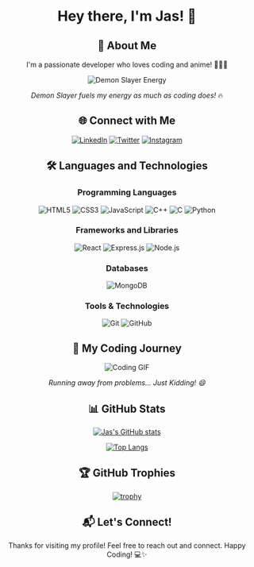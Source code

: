 <div align="center">

# Hey there, I'm Jas! 👋

## 🌟 About Me

I'm a passionate developer who loves coding and anime! 🧑‍💻✨

![Demon Slayer Energy](https://media.tenor.com/qxsQpk34ONoAAAAM/g%C3%BCnayd%C4%B1n-g%C3%BCl.gif)

*Demon Slayer fuels my energy as much as coding does!* 🔥

## 🌐 Connect with Me

[![LinkedIn](https://img.shields.io/badge/LinkedIn-blue?style=for-the-badge&logo=linkedin)](https://www.linkedin.com/in/jas-gandhi-265585202/)
[![Twitter](https://img.shields.io/badge/Twitter-blue?style=for-the-badge&logo=twitter)](https://x.com/Grandslayerr)
[![Instagram](https://img.shields.io/badge/Instagram-purple?style=for-the-badge&logo=instagram)](https://www.instagram.com/__jas.g__/)

## 🛠️ Languages and Technologies

### Programming Languages
![HTML5](https://img.shields.io/badge/-HTML5-000?style=for-the-badge&logo=HTML5)
![CSS3](https://img.shields.io/badge/-CSS3-000?style=for-the-badge&logo=CSS3&logoColor=1572B6)
![JavaScript](https://img.shields.io/badge/-JavaScript-000?style=for-the-badge&logo=JavaScript)
![C++](https://img.shields.io/badge/-C++-000?style=for-the-badge&logo=cplusplus&logoColor=00599C)
![C](https://img.shields.io/badge/-C-000?style=for-the-badge&logo=C&logoColor=A8B9CC)
![Python](https://img.shields.io/badge/-Python-000?style=for-the-badge&logo=Python)

### Frameworks and Libraries
![React](https://img.shields.io/badge/-React-000?style=for-the-badge&logo=React)
![Express.js](https://img.shields.io/badge/-Express.js-000?style=for-the-badge&logo=express)
![Node.js](https://img.shields.io/badge/-Node.js-000?style=for-the-badge&logo=nodedotjs)

### Databases
![MongoDB](https://img.shields.io/badge/-MongoDB-000?style=for-the-badge&logo=MongoDB)

### Tools & Technologies
![Git](https://img.shields.io/badge/-Git-000?style=for-the-badge&logo=git)
![GitHub](https://img.shields.io/badge/-GitHub-000?style=for-the-badge&logo=github)

## 🚀 My Coding Journey

![Coding GIF](https://media.tenor.com/cJtDhl2-MP0AAAAi/goku-dragon-ball.gif)

*Running away from problems... Just Kidding! 😄*

## 📊 GitHub Stats

[![Jas's GitHub stats](https://github-readme-stats.vercel.app/api?username=Jassayy&show_icons=true&theme=radical)](https://github.com/anuraghazra/github-readme-stats)

[![Top Langs](https://github-readme-stats.vercel.app/api/top-langs/?username=Jassayy&layout=compact&theme=radical)](https://github.com/anuraghazra/github-readme-stats)

## 🏆 GitHub Trophies

[![trophy](https://github-profile-trophy.vercel.app/?username=Jassayy&theme=radical&column=7)](https://github.com/ryo-ma/github-profile-trophy)

## 📬 Let's Connect!

Thanks for visiting my profile! Feel free to reach out and connect. Happy Coding! 💻✨

</div>
